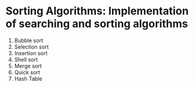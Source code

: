 # Sorting Algorithms: Implementation of searching and sorting algorithms
1. Bubble sort
2. Selection sort
3. Insertion sort
4. Shell sort
5. Merge sort
6. Quick sort
7. Hash Table
